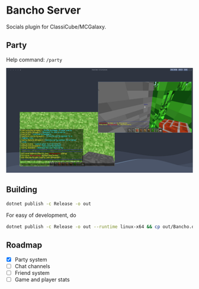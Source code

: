 # Bancho Server

Socials plugin for ClassiCube/MCGalaxy.

## Party

Help command: `/party`

![](./img/party.png)

## Building

```sh
dotnet publish -c Release -o out
```

For easy of development, do

```sh
dotnet publish -c Release -o out --runtime linux-x64 && cp out/Bancho.dll path/to/plugins
```

## Roadmap

- [x] Party system
- [ ] Chat channels
- [ ] Friend system
- [ ] Game and player stats
